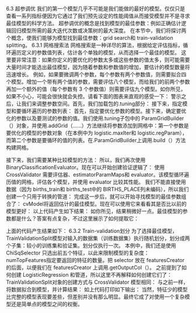 
6.3 超参调优
我们的第一个模型几乎不可能是我们能做的最好的模型。仅仅只是查看一系列指标便因为它通过了我们预先设定的性能阈值从而接受模型并不是寻求最佳模型的科学方法。
超参调优的概念是找到模型的最佳参数：例如正确估计逻辑回归模型所需的最大迭代次数或决策树的最大深度。
在本节中，我们将探讨两个概念，使我们能够为模型找到最佳参数：grid search和 train-validation splitting。
6.3.1 网格搜索法
网格搜索是一种详尽的算法，根据给定评估指标，循环遍历定义的参数值列表，估计各个单独的模型，从而选择一个最佳的模型。
这里要非常注意：如果你定义的要优化的参数太多或这些参数的值太多，则可能需要大量时间才能选出最佳模型，因为随着参数和参数值的增加，要估计的模型数量将迅速增长。
例如，如果要微调两个参数，每个参数有两个参数值，则需要拟合四个模型。增加一个带有两个值的参数，需要评估八个模型，而给我们的前两个参数再加一个额外的值（每个参数有 3 个参数值）则需要评估九个模型。如你所见，如果不小心，可能会很快就会失控。请看下面的图表来直观的感受一下：
警示之后，让我们来调整参数空间。首先，我们加载包的.tuning部分：
接下来，指定模型和要循环遍历的参数列表：
首先，指定要优化参数的模型。接下来，确定要优化的参数以及要测试的参数的值。我们使用.tuning子包中的 ParamGridBuilder（）对象，并使用.addGrid（……）方法继续将参数添加到网格中：第一个参数是要优化的模型的参数对象（在本例中为 logistic.maxIter和 logistic.regParam），而第二个参数是要循环的值的列表。在.ParamGridBuilder上调用.build（）方法构建网格。


接下来，我们需要某种比较模型的方法：
所以，我们再次使用 BinaryClassificationEvaluator。现在可以开始创建验证逻辑了：
使用 CrossValidator 需要评估器、estimatorParamMaps和 evaluator。该模型循环遍历值的网格，评估各个模型，并使用 evaluator 比较其性能。
我们不能直接使用数据（因为 births_train和 births_test中的 BIRTHS_PLACE列未编码），所以我们创建一个只用于转换的管道：
完成这一步后，就可以开始寻找模型的最佳参数组合了：
cvModel将返回估计的最佳模型。现在可以使用它来看看其是否比以前的模型更好：
以上代码产生如下结果：
如你所见，结果稍微好一点。最佳模型的参数都是什么？答案有点复杂，不过这里展示了如何提取它：


上面的代码产生结果如下：
6.3.2 Train-validation划分
为了选择最佳模型，TrainValidationSplit模型对输入的数据集（训练数据集）执行随机划分，划分成两个子集：较小的训练集和验证集。划分仅执行一次。
本例中，我们还是使用 ChiSqSelector 只选出前五个特征，以此来限制模型的复杂度：
numTopFeatures指定要返回的特征的数量。把 selector 放在 featuresCreator 的后面，以便我们在 featuresCreator 上调用.getOutputCol（）。
之前提到了如何创建 LogisticRegression 和管道，所以这里不再解释如何创建它们了：
TrainValidationSplit对象的创建方式与 CrossValidator 模型相同：
与之前一样，将数据拟合到模型，并计算结果：
如上代码打印如下输出：
当然，特征少的模型比完整的模型表现要差些，但差别并没有那么明显。最终它成了对使用一个复杂模型还是简单点的模型之间的权衡。
